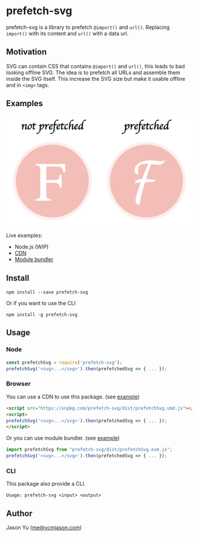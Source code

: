 # prefetch-svg

prefetch-svg is a library to prefetch `@import()` and `url()`. Replacing `import()` with its content and `url()` with a data url. 

## Motivation

SVG can contain CSS that contains `@import()` and `url()`, this leads to bad looking offline SVG. The idea is to prefetch all URLs and assemble them inside the SVG itself. This increase the SVG size but make it usable offline and in `<img>` tags.

## Examples

![example](examples/example1.png)

Live examples:
- Node.js (WIP)
- [CDN](https://repl.it/@ycmjason/prefetch-svg)
- [Module bundler](https://codesandbox.io/s/qv198lvqpq)

## Install

```
npm install --save prefetch-svg
```

Or if you want to use the CLI

```
npm install -g prefetch-svg
```

## Usage

### Node

```js
const prefetchSvg = require('prefetch-svg');
prefetchSvg('<svg>...</svg>').then(prefetchedSvg => { ... });
```

### Browser

You can use a CDN to use this package. (see [example](https://repl.it/@ycmjason/prefetch-svg))

```html
<script src="https://unpkg.com/prefetch-svg/dist/prefetchSvg.umd.js"></script>
<script>
prefetchSvg('<svg>...</svg>').then(prefetchedSvg => { ... });
</script>
```

Or you can use module bundler. (see [example](https://codesandbox.io/s/qv198lvqpq))

```js
import prefetchSvg from "prefetch-svg/dist/prefetchSvg.esm.js";
prefetchSvg('<svg>...</svg>').then(prefetchedSvg => { ... });
```

### CLI

This package also provide a CLI.

```
Usage: prefetch-svg <input> <output>
```


## Author

Jason Yu (me@ycmjason.com)
